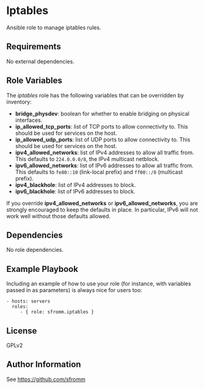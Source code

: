 Iptables
=========

Ansible role to manage iptables rules.

Requirements
------------

No external dependencies.

Role Variables
--------------

The *iptables* role has the following variables that can be overridden
by inventory:

- **bridge_physdev**: boolean for whether to enable bridging on physical
    interfaces.
- **ip_allowed_tcp_ports**: list of TCP ports to allow connectivity to.
    This should be used for services on the host.
- **ip_allowed_udp_ports**: list of UDP ports to allow connectivity to.
    This should be used for services on the host.
- **ipv4_allowed_networks**: list of IPv4 addresses to allow all traffic
  from.  This defaults to `224.0.0.0/8`, the IPv4 multicast netblock.
- **ipv6_allowed_networks**: list of IPv6 addresses to allow all traffic
  from.  This defaults to `fe80::10` (link-local prefix) and `ff00::/8`
  (multicast prefix).
- **ipv4_blackhole**: list of IPv4 addresses to block.
- **ipv6_blackhole**: list of IPv6 addresses to block.

If you override **ipv4_allowed_networks** or **ipv6_allowed_networks**,
you are strongly encouraged to keep the defaults in place.  In
particular, IPv6 will not work well without those defaults allowed.

Dependencies
------------

No role dependencies.

Example Playbook
----------------

Including an example of how to use your role (for instance, with variables passed in as parameters) is always nice for users too:

    - hosts: servers
      roles:
         - { role: sfromm.iptables }

License
-------

GPLv2

Author Information
------------------

See https://github.com/sfromm

